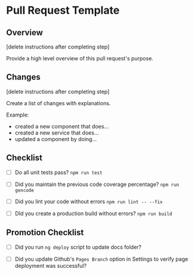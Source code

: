 # Pull Request Template

## Overview

[delete instructions after completing step]

Provide a high level overview of this pull request's purpose.

## Changes

[delete instructions after completing step]

Create a list of changes with explanations.

Example:

- created a new component that does...
- created a new service that does...
- updated a component by doing...

## Checklist

- [ ] Do all unit tests pass? `npm run test`

- [ ] Did you maintain the previous code coverage percentage? `npm run gencode`

- [ ] Did you lint your code without errors `npm run lint -- --fix`

- [ ] DId you create a production build without errors? `npm run build`

## Promotion Checklist

- [ ] Did you run `ng deploy` script to update docs folder?

- [ ] Did you update Github's `Pages Branch` option in Settings to verify page deployment was successful?

